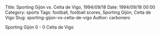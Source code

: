 Title: Sporting Gijón vs. Celta de Vigo, 1994/09/18
Date: 1994/09/18 00:00
Category: sports
Tags: football, football scores, Sporting Gijón, Celta de Vigo
Slug: sporting-gijon-vs-celta-de-vigo
Author: carbonero


Sporting Gijón 0 - 0 Celta de Vigo
